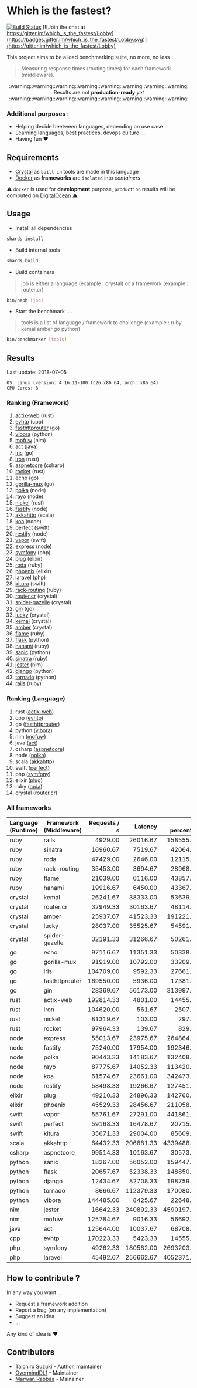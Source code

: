 # Which is the fastest?

[![Build Status](https://travis-ci.com/tbrand/which_is_the_fastest.svg?branch=master)](https://travis-ci.com/tbrand/which_is_the_fastest)
[![Join the chat at https://gitter.im/which_is_the_fastest/Lobby](https://badges.gitter.im/which_is_the_fastest/Lobby.svg)](https://gitter.im/which_is_the_fastest/Lobby)

This project aims to be a load benchmarking suite, no more, no less

> Measuring response times (routing times) for each framework (middleware).


<div align="center">
  :warning::warning::warning::warning::warning::warning::warning::warning:
</div>

<div align="center">Results are not <b>production-ready</b> <i>yet</i></div>

<div align="center">
  :warning::warning::warning::warning::warning::warning::warning::warning:
</div>

### Additional purposes :

+ Helping decide beetween languages, depending on use case
+ Learning languages, best practices, devops culture ...
+ Having fun :heart:

## Requirements

+ [Crystal](https://crystal-lang.org) as `built-in` tools are made in this language
+ [Docker](https://www.docker.com) as **frameworks** are `isolated` into _containers_

:warning: `docker` is used for **development** purpose, `production` results will be computed on [DigitalOcean](https://www.digitalocean.com) :warning:

## Usage

+ Install all dependencies

~~~sh
shards install
~~~

+ Build internal tools

~~~sh
shards build
~~~

+ Build containers

> job is either a language (example : crystal) or a framework (example : router.cr)

~~~sh
bin/neph [job]
~~~

+ Start the benchmark ....

> tools is a list of language / framework to challenge (example : ruby kemal amber go python)

~~~sh
bin/benchmarker [tools]
~~~

## Results

<!-- Result from here -->
Last update: 2018-07-05
```
OS: Linux (version: 4.16.11-100.fc26.x86_64, arch: x86_64)
CPU Cores: 8
```

### Ranking (Framework)

1. [actix-web](https://github.com/actix/actix-web) (rust)
2. [evhtp](https://github.com/criticalstack/libevhtp) (cpp)
3. [fasthttprouter](https://github.com/buaazp/fasthttprouter) (go)
4. [vibora](https://github.com/vibora-io/vibora) (python)
5. [mofuw](https://github.com/2vg/mofuw) (nim)
6. [act](https://github.com/actframework/actframework) (java)
7. [iris](https://github.com/kataras/iris) (go)
8. [iron](https://github.com/iron/iron) (rust)
9. [aspnetcore](https://github.com/aspnet/Home) (csharp)
10. [rocket](https://github.com/SergioBenitez/Rocket) (rust)
11. [echo](https://github.com/labstack/echo) (go)
12. [gorilla-mux](https://github.com/gorilla/mux) (go)
13. [polka](https://github.com/lukeed/polka) (node)
14. [rayo](https://github.com/GetRayo/rayo.js) (node)
15. [nickel](https://github.com/nickel-org/nickel.rs) (rust)
16. [fastify](https://github.com/fastify/fastify) (node)
17. [akkahttp](https://github.com/akka/akka-http) (scala)
18. [koa](https://github.com/koajs/koa) (node)
19. [perfect](https://github.com/PerfectlySoft/Perfect) (swift)
20. [restify](https://github.com/restify/node-restify) (node)
21. [vapor](https://github.com/vapor/vapor) (swift)
22. [express](https://github.com/expressjs/express) (node)
23. [symfony](https://github.com/symfony/symfony) (php)
24. [plug](https://github.com/elixir-lang/plug) (elixir)
25. [roda](https://github.com/jeremyevans/roda) (ruby)
26. [phoenix](https://github.com/phoenixframework/phoenix) (elixir)
27. [laravel](https://github.com/laravel/framework) (php)
28. [kitura](https://github.com/IBM-Swift/Kitura) (swift)
29. [rack-routing](https://github.com/georgeu2000/rack-routing) (ruby)
30. [router.cr](https://github.com/tbrand/router.cr) (crystal)
31. [spider-gazelle](https://github.com/spider-gazelle/spider-gazelle) (crystal)
32. [gin](https://github.com/gin-gonic/gin) (go)
33. [lucky](https://github.com/luckyframework/lucky) (crystal)
34. [kemal](https://github.com/kemalcr/kemal) (crystal)
35. [amber](https://github.com/amberframework/amber) (crystal)
36. [flame](https://github.com/AlexWayfer/flame) (ruby)
37. [flask](https://github.com/pallets/flask) (python)
38. [hanami](https://github.com/hanami/hanami) (ruby)
39. [sanic](https://github.com/channelcat/sanic) (python)
40. [sinatra](https://github.com/sinatra/sinatra) (ruby)
41. [jester](https://github.com/dom96/jester) (nim)
42. [django](https://github.com/django/django) (python)
43. [tornado](https://github.com/tornadoweb/tornado) (python)
44. [rails](https://github.com/rails/rails) (ruby)

### Ranking (Language)

1. rust ([actix-web](https://github.com/actix/actix-web))
2. cpp ([evhtp](https://github.com/criticalstack/libevhtp))
3. go ([fasthttprouter](https://github.com/buaazp/fasthttprouter))
4. python ([vibora](https://github.com/vibora-io/vibora))
5. nim ([mofuw](https://github.com/2vg/mofuw))
6. java ([act](https://github.com/actframework/actframework))
7. csharp ([aspnetcore](https://github.com/aspnet/Home))
8. node ([polka](https://github.com/lukeed/polka))
9. scala ([akkahttp](https://github.com/akka/akka-http))
10. swift ([perfect](https://github.com/PerfectlySoft/Perfect))
11. php ([symfony](https://github.com/symfony/symfony))
12. elixir ([plug](https://github.com/elixir-lang/plug))
13. ruby ([roda](https://github.com/jeremyevans/roda))
14. crystal ([router.cr](https://github.com/tbrand/router.cr))

### All frameworks

| Language (Runtime)        | Framework (Middleware)    |    Requests / s |         Latency |   99 percentile |      Throughput |
|---------------------------|---------------------------|----------------:|----------------:|----------------:|-----------:|
| ruby                      | rails                     | 4929.00 | 26016.67 | 158555.33 | 4.52 MB |
| ruby                      | sinatra                   | 16960.67 | 7519.67 | 42064.67 | 14.24 MB |
| ruby                      | roda                      | 47429.00 | 2646.00 | 12115.00 | 14.64 MB |
| ruby                      | rack-routing              | 35453.00 | 3694.67 | 28968.33 | 6.64 MB |
| ruby                      | flame                     | 21039.00 | 6116.00 | 43857.33 | 3.87 MB |
| ruby                      | hanami                    | 19916.67 | 6450.00 | 43367.33 | 47.11 MB |
| crystal                   | kemal                     | 26241.67 | 38333.00 | 53639.00 | 11.97 MB |
| crystal                   | router.cr                 | 32949.33 | 30163.67 | 48114.67 | 8.83 MB |
| crystal                   | amber                     | 25937.67 | 41523.33 | 191221.67 | 11.03 MB |
| crystal                   | lucky                     | 28037.00 | 35525.67 | 54591.00 | 10.06 MB |
| crystal                   | spider-gazelle            | 32191.33 | 31266.67 | 50261.00 | 8.27 MB |
| go                        | echo                      | 97116.67 | 11351.33 | 50338.67 | 55.86 MB |
| go                        | gorilla-mux               | 91919.00 | 10792.00 | 33209.33 | 34.45 MB |
| go                        | iris                      | 104709.00 | 9592.33 | 27661.00 | 39.20 MB |
| go                        | fasthttprouter            | 169550.00 | 5936.00 | 17381.33 | 77.99 MB |
| go                        | gin                       | 28369.67 | 56173.00 | 313997.00 | 16.50 MB |
| rust                      | actix-web                 | 192814.33 | 4801.00 | 14455.33 | 72.33 MB |
| rust                      | iron                      | 104620.00 | 561.67 | 2507.00 | 39.56 MB |
| rust                      | nickel                    | 81319.67 | 103.00 | 297.33 | 48.74 MB |
| rust                      | rocket                    | 97964.33 | 139.67 | 829.67 | 41.30 MB |
| node                      | express                   | 55013.67 | 23975.67 | 264864.33 | 46.00 MB |
| node                      | fastify                   | 75240.00 | 17954.00 | 192346.00 | 75.39 MB |
| node                      | polka                     | 90443.33 | 14183.67 | 132408.33 | 45.32 MB |
| node                      | rayo                      | 87775.67 | 14052.33 | 113420.00 | 43.90 MB |
| node                      | koa                       | 61574.67 | 23661.00 | 342473.67 | 44.97 MB |
| node                      | restify                   | 58498.33 | 19266.67 | 127451.00 | 35.07 MB |
| elixir                    | plug                      | 49210.33 | 24896.33 | 142760.67 | 31.30 MB |
| elixir                    | phoenix                   | 45529.33 | 28456.67 | 211058.00 | 30.67 MB |
| swift                     | vapor                     | 55761.67 | 27291.00 | 441861.00 | 20.00 MB |
| swift                     | perfect                   | 59168.33 | 16478.67 | 20715.00 | 16.88 MB |
| swift                     | kitura                    | 35671.33 | 29004.00 | 85609.33 | 20.35 MB |
| scala                     | akkahttp                  | 64432.33 | 206881.33 | 4339488.67 | 49.93 MB |
| csharp                    | aspnetcore                | 99514.33 | 10163.67 | 30573.33 | 52.31 MB |
| python                    | sanic                     | 18267.00 | 56052.00 | 159447.33 | 10.71 MB |
| python                    | flask                     | 20657.67 | 52338.33 | 148850.67 | 17.11 MB |
| python                    | django                    | 12434.67 | 82708.33 | 198759.00 | 11.58 MB |
| python                    | tornado                   | 8666.67 | 112379.33 | 170080.00 | 6.16 MB |
| python                    | vibora                    | 144485.00 | 8425.67 | 22648.00 | 67.71 MB |
| nim                       | jester                    | 16642.33 | 240892.33 | 4590197.00 | 6.24 MB |
| nim                       | mofuw                     | 125784.67 | 9016.33 | 56692.00 | 71.40 MB |
| java                      | act                       | 125644.00 | 10037.67 | 68708.33 | 46.15 MB |
| cpp                       | evhtp                     | 170223.33 | 5423.33 | 14555.33 | 54.59 MB |
| php                       | symfony                   | 49262.33 | 180582.00 | 2693203.00 | 77.60 MB |
| php                       | laravel                   | 45492.67 | 256662.67 | 4052371.33 | 70.55 MB |
<!-- Result till here -->

## How to contribute ?

In any way you want ...

+ Request a framework addition
+ Report a bug (on any implementation)
+ Suggest an idea
+ ...

Any kind of idea is :heart:

## Contributors

- [Taichiro Suzuki](https://github.com/tbrand) - Author, maintainer
- [OvermindDL1](https://github.com/OvermindDL1) - Maintainer
- [Marwan Rabbâa](https://github.com/waghanza) - Mainainer
